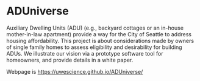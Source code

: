 # ADUniverse

Auxiliary Dwelling Units (ADU) (e.g., backyard cottages or an in-house mother-in-law apartment) provide a way for the City of Seattle to address housing affordability. This project is about considerations made by owners of single family homes to assess eligibility and desirability for building ADUs. We illustrate our vision via a prototype software tool for homeowners, and provide details in a white paper.

Webpage is https://uwescience.github.io/ADUniverse/

